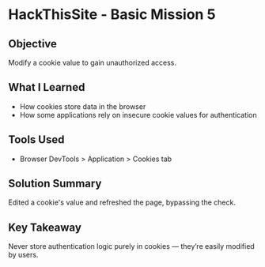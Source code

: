 # HackThisSite - Basic Mission 5

## Objective
Modify a cookie value to gain unauthorized access.

## What I Learned
- How cookies store data in the browser
- How some applications rely on insecure cookie values for authentication

## Tools Used
- Browser DevTools > Application > Cookies tab

## Solution Summary
Edited a cookie's value and refreshed the page, bypassing the check.

## Key Takeaway
Never store authentication logic purely in cookies — they’re easily modified by users.

